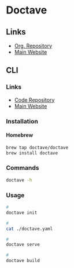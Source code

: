 # Doctave

## Links

- [Org. Repository](https://github.com/Doctave)
- [Main Website](https://doctave.com/)

## CLI

### Links

- [Code Repository](https://github.com/Doctave/doctave)
- [Main Website](https://cli.doctave.com/)

### Installation

#### Homebrew

```sh
brew tap doctave/doctave
brew install doctave
```

### Commands

```sh
doctave -h
```

### Usage

```sh
#
doctave init

#
cat ./doctave.yaml

#
doctave serve

#
doctave build
```
